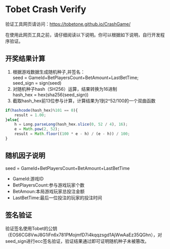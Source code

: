 # Tobet Crash Verify

验证工具网页请访问：https://tobetone.github.io/CrashGame/

在使用此网页工具之前，请仔细阅读以下说明。你可以根据如下说明，自行开发程序验证。
## 开奖结果计算
  1. 根据游戏数据生成随机种子,并签名：  
    seed = GameId+BetPlayersCount+BetAmount+LastBetTime;  
    seed_sign = sign(seed)  
  2. 对随机种子hash（SH256）运算，结果转换为16进制  
    hash_hex = hex(sha256(seed_sign))   
  4. 截取hash_hex前13位参与计算，计算结果为1到2^52/100的一个双曲函数  
  
```javascript
if(hashcode(hash_hex)%101 == 0){  
    result = 1.00;  
}else{  
    h = Long.parseLong(hash_hex.slice(0, 52 / 4), 16);  
    e = Math.pow(2, 52);  
    result = Math.floor((100 * e - h) / (e - h)) / 100;  
}
```
## 随机因子说明
   seed = GameId+BetPlayersCount+BetAmount+LastBetTime
*  GameId:游戏ID
*  BetPlayersCount:参与游戏玩家个数
*  BetAmoun:本局游戏玩家总投注金额
*  LastBetTime:最后一位投注的玩家的投注时间
## 签名验证
   验证签名使用Tobet的公钥（EOS6CG8VwJ8G1iFn6x781PMojmfD7i4kqqzsgd1AjWwAaEz35QGhn），对seed_sign进行ecc签名验证，验证结果通过即可证明随机种子未被篡改。
